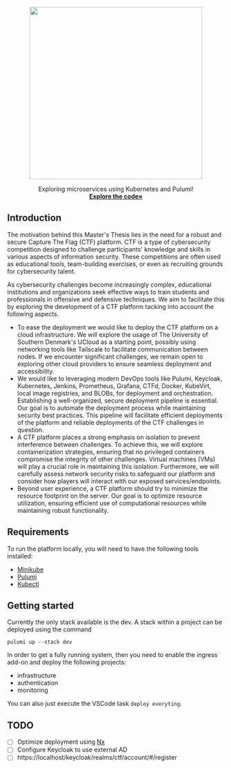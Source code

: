 <head>
    <link rel="icon" type="image/x-icon" href="https://sso.sdu.dk/static/favicon.ico" />
</head>

<p align="center">
<a href="https://odin.sdu.dk/sitecore/index.php?a=fagbesk&id=83401&lang=en&listid=">
<img src="https://www.sdu.dk/-/media/files/nyheder/logoer/sdu_black_rgb_png.png" width="400" style="padding-bottom: 1em;">
</a>
<br />
Exploring microservices using Kubernetes and Pulumi!
<br />
<a href="https://github.com/KianBankeLarsen/CTF-Platform"><strong>Explore the code»</strong></a>
</p>

## Introduction
The motivation behind this Master's Thesis lies in the need for a robust and secure Capture The Flag (CTF) platform. 
CTF is a type of cybersecurity competition designed to challenge participants' knowledge and skills in various aspects of information security. These competitions are often used as educational tools, team-building exercises, or even as recruiting grounds for cybersecurity talent. 

As cybersecurity challenges become increasingly complex, educational institutions and organizations seek effective ways to train students and professionals in offensive and defensive techniques. We aim to facilitate this by exploring the development of a CTF platform tacking into account the following aspects.

* To ease the deployment we would like to deploy the CTF platform on a cloud infrastructure. We will explore the usage of The University of Southern Denmark's UCloud as a starting point, possibly using networking tools like Tailscale to facilitate communication between nodes. If we encounter significant challenges, we remain open to exploring other cloud providers to ensure seamless deployment and accessibility.
* We would like to leveraging modern DevOps tools like Pulumi, Keycloak, Kubernetes, Jenkins, Prometheus, Grafana, CTFd, Docker, KubeVirt, local image registries, and BLOBs, for deployment and orchestration. Establishing a well-organized, secure deployment pipeline is essential. Our goal is to automate the deployment process while maintaining security best practices. This pipeline will facilitate efficient deployments of the platform and reliable deployments of the CTF challenges in question.
* A CTF platform places a strong emphasis on isolation to prevent interference between challenges. To achieve this, we will explore containerization strategies, ensuring that no privileged containers compromise the integrity of other challenges. Virtual machines (VMs) will play a crucial role in maintaining this isolation. Furthermore, we will carefully assess network security risks to safeguard our platform and consider how players will interact with our exposed services/endpoints.
* Beyond user experience, a CTF platform should try to minimize the resource footprint on the server. Our goal is to optimize resource utilization, ensuring efficient use of computational resources while maintaining robust functionality.

## Requirements
To run the platform locally, you will need to have the following tools installed:
* [Minikube](https://minikube.sigs.k8s.io/docs/start/?arch=%2Flinux%2Fx86-64%2Fstable%2Fdebian+package)
* [Pulumi](https://www.pulumi.com/docs/install/)
* [Kubectl](https://kubernetes.io/docs/tasks/tools/install-kubectl-linux/)


## Getting started
Currently the only stack available is the dev. A stack within a project can be deployed using the command 


```
pulumi up --stack dev
```

In order to get a fully running system, then you need to enable the ingress add-on and deploy the following projects:

* infrastructure
* authentication
* monitoring

You can also just execute the VSCode task `deploy everyting`.

## TODO
- [ ] Optimize deployment using [Nx](https://nx.dev/getting-started/intro)
- [ ] Configure Keycloak to use external AD
- [ ] https://localhost/keycloak/realms/ctf/account/#/register

<script src="https://cdnjs.cloudflare.com/ajax/libs/three.js/r134/three.min.js"></script>
<script src="https://cdn.jsdelivr.net/npm/vanta/dist/vanta.birds.min.js"></script>
<script>
VANTA.BIRDS({
  el: "#main_content_wrap",
  quantity: 1,
  birdSize: 2,
  speedLimit: 2,
  backgroundAlpha: 0
})
</script>